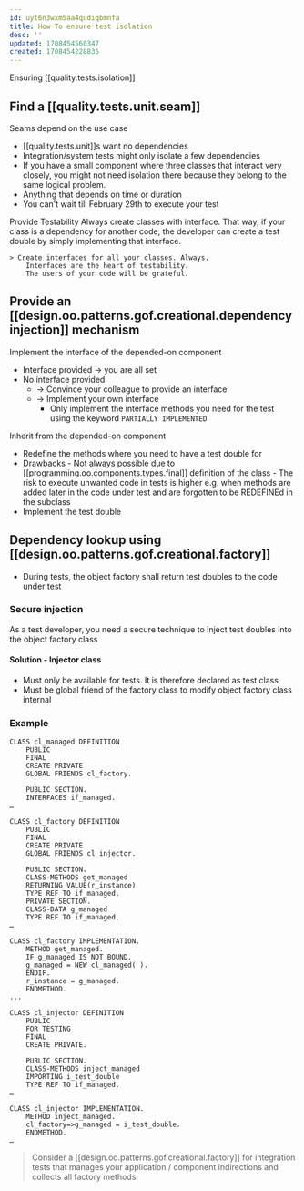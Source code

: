 ```yaml
---
id: uyt6n3wxm5aa4qudiqbmnfa
title: How To ensure test isolation
desc: ''
updated: 1708454560347
created: 1708454228835
---
```


Ensuring [[quality.tests.isolation]]

## Find a [[quality.tests.unit.seam]]

Seams depend on the use case
- [[quality.tests.unit]]s want no dependencies
- Integration/system tests might only isolate a few dependencies
- If you have a small component where three classes that interact very closely, you might not need isolation there because they belong to the same logical problem.
- Anything that depends on time or duration
- You can't wait till February 29th to execute your test

Provide Testability
  Always create classes with interface. That way, if your class is a dependency for another code, the developer can create a test double by simply implementing that interface.

    > Create interfaces for all your classes. Always.
        Interfaces are the heart of testability.
        The users of your code will be grateful.

## Provide an [[design.oo.patterns.gof.creational.dependency injection]] mechanism

Implement the interface of the depended-on component
- Interface provided → you are all set
- No interface provided
    - → Convince your colleague to provide an interface
    - → Implement your own interface
      - Only implement the interface methods you need for the test using the keyword `PARTIALLY IMPLEMENTED`

Inherit from the depended-on component
- Redefine the methods where you need to have a test double for
- Drawbacks
      - Not always possible due to [[programming.oo.components.types.final]] definition of the class
      - The risk to execute unwanted code in tests is higher e.g. when methods are added later in the code under test and are forgotten to be REDEFINEd in the subclass
- Implement the test double

## Dependency lookup using [[design.oo.patterns.gof.creational.factory]]

- During tests, the object factory shall return test doubles to the code under test

### Secure injection

As a test developer, you need a secure technique to inject test doubles into the object factory class

#### Solution - Injector class

- Must only be available for tests. It is therefore declared as test class
- Must be global friend of the factory class to modify object factory class internal

### Example

```abap
CLASS cl_managed DEFINITION
    PUBLIC
    FINAL
    CREATE PRIVATE
    GLOBAL FRIENDS cl_factory.
    
    PUBLIC SECTION.
    INTERFACES if_managed.
…
```

```abap
CLASS cl_factory DEFINITION
    PUBLIC
    FINAL
    CREATE PRIVATE
    GLOBAL FRIENDS cl_injector.

    PUBLIC SECTION.
    CLASS-METHODS get_managed
    RETURNING VALUE(r_instance)
    TYPE REF TO if_managed.
    PRIVATE SECTION.
    CLASS-DATA g_managed
    TYPE REF TO if_managed.
…

CLASS cl_factory IMPLEMENTATION.
    METHOD get_managed.
    IF g_managed IS NOT BOUND.
    g_managed = NEW cl_managed( ).
    ENDIF.
    r_instance = g_managed.
    ENDMETHOD.
...
```

```abap
CLASS cl_injector DEFINITION
    PUBLIC
    FOR TESTING
    FINAL
    CREATE PRIVATE.

    PUBLIC SECTION.
    CLASS-METHODS inject_managed
    IMPORTING i_test_double
    TYPE REF TO if_managed.
…

CLASS cl_injector IMPLEMENTATION.
    METHOD inject_managed.
    cl_factory=>g_managed = i_test_double.
    ENDMETHOD.
…
```

> Consider a [[design.oo.patterns.gof.creational.factory]] for integration tests that manages your application / component indirections and collects all factory methods.
